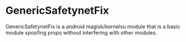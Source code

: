 # GenericSafetynetFix
GenericSafetynetFix is a android magisk/kernelsu module that is a basic module spoofing props without interfering with other modules.
